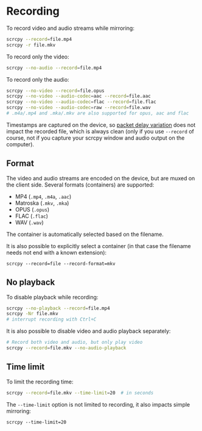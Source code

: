 # Recording

To record video and audio streams while mirroring:

```bash
scrcpy --record=file.mp4
scrcpy -r file.mkv
```

To record only the video:

```bash
scrcpy --no-audio --record=file.mp4
```

To record only the audio:

```bash
scrcpy --no-video --record=file.opus
scrcpy --no-video --audio-codec=aac --record=file.aac
scrcpy --no-video --audio-codec=flac --record=file.flac
scrcpy --no-video --audio-codec=raw --record=file.wav
# .m4a/.mp4 and .mka/.mkv are also supported for opus, aac and flac
```

Timestamps are captured on the device, so [packet delay variation] does not
impact the recorded file, which is always clean (only if you use `--record` of
course, not if you capture your scrcpy window and audio output on the computer).

[packet delay variation]: https://en.wikipedia.org/wiki/Packet_delay_variation


## Format

The video and audio streams are encoded on the device, but are muxed on the
client side. Several formats (containers) are supported:
 - MP4 (`.mp4`, `.m4a`, `.aac`)
 - Matroska (`.mkv`, `.mka`)
 - OPUS (`.opus`)
 - FLAC (`.flac`)
 - WAV (`.wav`)

The container is automatically selected based on the filename.

It is also possible to explicitly select a container (in that case the filename
needs not end with a known extension):

```
scrcpy --record=file --record-format=mkv
```


## No playback

To disable playback while recording:

```bash
scrcpy --no-playback --record=file.mp4
scrcpy -Nr file.mkv
# interrupt recording with Ctrl+C
```

It is also possible to disable video and audio playback separately:

```bash
# Record both video and audio, but only play video
scrcpy --record=file.mkv --no-audio-playback
```

## Time limit

To limit the recording time:

```bash
scrcpy --record=file.mkv --time-limit=20  # in seconds
```

The `--time-limit` option is not limited to recording, it also impacts simple
mirroring:

```
scrcpy --time-limit=20
```
